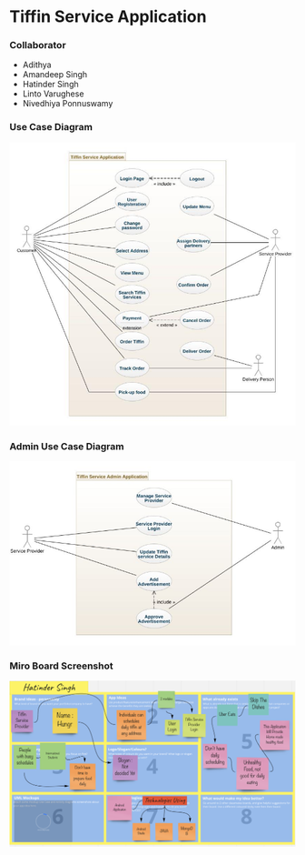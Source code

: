 # Tiffin Service Application

### Collaborator
- Adithya
- Amandeep Singh
- Hatinder Singh
- Linto Varughese
- Nivedhiya Ponnuswamy


### Use Case Diagram
![Use case diagram](images/use-case.jpeg)


### Admin Use Case Diagram
![Admin Use Case diagram](images/AdminUseCase.jpeg)


### Miro Board Screenshot
![Miro board diagram](images/miro-board-screenshot.png)

